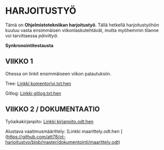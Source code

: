 # HARJOITUSTYÖ

Tämä on **Ohjelmistotekniikan harjoitustyö**. Tällä hetkellä harjoitustyöhön kuuluu vasta ensimmäisen viikonlaskutehtävät, mutta myöhemmin tilanne voi tarvittaessa *päivittyä*. 

**Synkronointitestausta**

## VIIKKO 1
Ohessa on linkit ensimmäiseen viikon palautuksiin.

Tree:
[Linkki komentorivi.txt:hen](https://github.com/att78/ot-harjoitustyo/blob/master/laskarit/viikko1/komentorivi.txt) 

Gitlog:
[Linkki gitlog.txt:hen](https://github.com/att78/ot-harjoitustyo/blob/master/laskarit/viikko1/gitlog.txt)


## VIIKKO 2 / DOKUMENTAATIO

Työaikakirjanpito:
[Linkki kirjanpito.odt:hen](https://github.com/att78/ot-harjoitustyo/blob/master/dokumentointi/kirjanpito.odt)

Alustava vaatimusmäärittely:
[Linkki maarittely.odt:hen ] (https://github.com/att78/ot-harjoitustyo/blob/master/dokumentointi/maarittely.odt)

